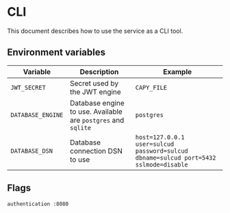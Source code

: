 # CLI

This document describes how to use the service as a CLI tool.

## Environment variables

| Variable          | Description                                                  | Example                                                      |
| ----------------- | ------------------------------------------------------------ | ------------------------------------------------------------ |
| `JWT_SECRET`      | Secret used by the JWT engine                                | `CAPY_FILE`                                                  |
| `DATABASE_ENGINE` | Database engine to use. Available are `postgres` and `sqlite` | `postgres`                                                   |
| `DATABASE_DSN`    | Database connection DSN to use                               | `host=127.0.0.1 user=sulcud password=sulcud dbname=sulcud port=5432 sslmode=disable` |

## Flags

```shell
authentication :8080
```
